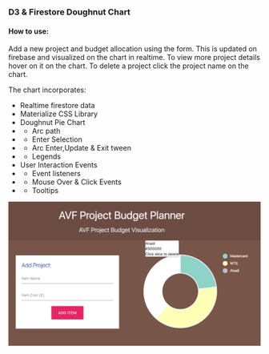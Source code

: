 ### D3 & Firestore Doughnut Chart
#### How to use:
Add a new project and budget allocation using the form.
This is updated on firebase and visualized on the chart in realtime.
To view more project details hover on it on the chart.
To delete a project click the project name on the chart.

The chart incorporates:
- Realtime firestore data
- Materialize CSS Library
- Doughnut Pie Chart
- - Arc path
- - Enter Selection
- - Arc Enter,Update & Exit tween
- - Legends
- User Interaction Events
- - Event listeners
- - Mouse Over & Click Events
- - Tooltips

![D3 & Firestore Doughnut Chart](https://github.com/AfricasVoices/D3-Dashboard/blob/firestore_D3_Doughnut/Budget%20Planner/Doughnut%20chart.png)

